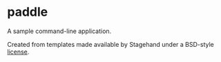 # paddle

A sample command-line application.

Created from templates made available by Stagehand under a BSD-style
[license](https://github.com/dart-lang/stagehand/blob/master/LICENSE).
